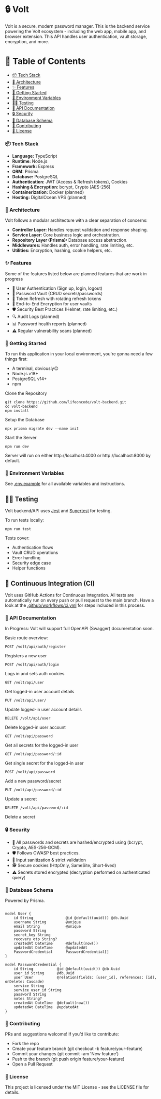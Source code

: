 # 🔒️ Volt

Volt is a secure, modern password manager. This is the backend service powering the Volt ecosystem - including the web app, mobile app, and browser extension. This API handles user authentication, vault storage, encryption, and more.

# 🧭 Table of Contents

- [📦️ Tech Stack](#️-tech-stack)
- [🧮 Architecture](#-architecture)
- [✨ Features](#-features)
- [🚀 Getting Started](#-getting-started)
- [🧪 Environment Variables](#-environment-variables)
- [👨‍🔬 Testing](#-testing)
- [📖 API Documentation](#-api-documentation)
- [🔒 Security](#-security)
- [🧬 Database Schema](#-database-schema)
- [🤝 Contributing](#-contributing)
- [📄 License](#-license)

### 📦️ Tech Stack

- **Language:** TypeScript
- **Runtime:** Node.js
- **Framework:** Express
- **ORM:** Prisma
- **Database:** PostgreSQL
- **Authentication:** JWT (Access & Refresh tokens), Cookies
- **Hashing & Encryption:** bcrypt, Crypto (AES-256)
- **Containerization:** Docker (planned)
- **Hosting:** DigitalOcean VPS (planned)

### 🧮 Architecture

Volt follows a modular architecture with a clear separation of concerns:

- **Controller Layer:** Handles request validation and response shaping.
- **Service Layer:** Core business logic and orchestration.
- **Repository Layer (Prisma):** Database access abstraction.
- **Middlewares:** Handles auth, error handling, rate limiting, etc.
- **Utilities:** Encryption, hashing, cookie helpers, etc.

### ✨ Features

Some of the features listed below are planned features that are work in progress

- 🔐 User Authentication (Sign up, login, logout)
- 🧠 Password Vault (CRUD secrets/passwords)
- 🔄 Token Refresh with rotating refresh tokens
- 🧊 End-to-End Encryption for user vaults
- 🛡️ Security Best Practices (Helmet, rate limiting, etc.)
- 🔍 Audit Logs (planned)
- 📊 Password health reports (planned)
- ⚠️ Regular vulnerability scans (planned)

### 🚀 Getting Started

To run this application in your local environment, you're gonna need a few things first:

- A terminal, obviously😌
- Node.js v18+
- PostgreSQL v14+
- npm

Clone the Repository

```
git clone https://github.com/lifeoncode/volt-backend.git
cd volt-backend
npm install
```

Setup the Database

```
npx prisma migrate dev --name init
```

Start the Server

```
npm run dev
```

Server will run on either http://localhost:4000 or http://localhost:8000 by default.

### 🧪 Environment Variables

See [.env.example](.env.example) for all available variables and instructions.

## 👨‍🔬 Testing

Volt backend/API uses [Jest](https://jestjs.io/) and [Supertest](https://github.com/ladjs/supertest) for testing.

To run tests locally:

```
npm run test
```

Tests cover:

- Authentication flows
- Vault CRUD operations
- Error handling
- Security edge case
- Helper functions

## 🤖 Continuous Integration (CI)

Volt uses GitHub Actions for Continuous Integration. All tests are automatically run on every push or pull request to the main branch. Have a look at the [.github/workflows/ci.yml](.github/workflows/ci.yml) for steps included in this process.

### 📖 API Documentation

In Progress: Volt will support full OpenAPI (Swagger) documentation soon.

Basic route overview:

```
POST /volt/api/auth/register
```

Registers a new user

```
POST /volt/api/auth/login
```

Logs in and sets auth cookies

```
GET /volt/api/user
```

Get logged-in user account details

```
PUT /volt/api/user/
```

Update logged-in user account details

```
DELETE /volt/api/user
```

Delete logged-in user account

```
GET /volt/api/password
```

Get all secrets for the logged-in user

```
GET /volt/api/password/:id
```

Get single secret for the logged-in user

```
POST /volt/api/password
```

Add a new password/secret

```
PUT /volt/api/password/:id
```

Update a secret

```
DELETE /volt/api/password/:id
```

Delete a secret

### 🔒 Security

- 🔐 All passwords and secrets are hashed/encrypted using (bcrypt, Crypto, AES-256-GCM).
- 🛡️ Follows OWASP best practices.
- 🧼 Input sanitization & strict validation
- 🕵️ Secure cookies (HttpOnly, SameSite, Short-lived)
- ⚠️ Secrets stored encrypted (decryption performed on authenticated query)

### 🧬 Database Schema

Powered by Prisma.

```prisma

model User {
    id String               @id @default(uuid()) @db.Uuid
    username String         @unique
    email String            @unique
    password String
    secret_key String
    recovery_otp String?
    createdAt DateTime      @default(now())
    updatedAt DateTime      @updatedAt
    PasswordCredential      PasswordCredential[]
}

model PasswordCredential {
    id String           @id @default(uuid()) @db.Uuid
    user_id String      @db.Uuid
    user User           @relation(fields: [user_id], references: [id], onDelete: Cascade)
    service String
    service_user_id String
    password String
    notes String?
    createdAt DateTime  @default(now())
    updatedAt DateTime  @updatedAt
}

```

### 🤝 Contributing

PRs and suggestions welcome! If you’d like to contribute:

- Fork the repo
- Create your feature branch (git checkout -b feature/your-feature)
- Commit your changes (git commit -am 'New feature')
- Push to the branch (git push origin feature/your-feature)
- Open a Pull Request

### 📄 License

This project is licensed under the MIT License - see the LICENSE file for details.
